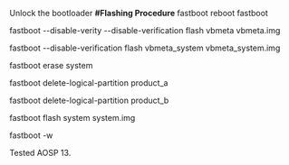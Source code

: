 Unlock the bootloader 
**#Flashing Procedure**
fastboot reboot fastboot

fastboot --disable-verity --disable-verification flash vbmeta vbmeta.img

fastboot --disable-verification flash vbmeta_system vbmeta_system.img

fastboot erase system

fastboot delete-logical-partition product_a

fastboot delete-logical-partition product_b

fastboot flash system system.img

fastboot -w

Tested AOSP 13.